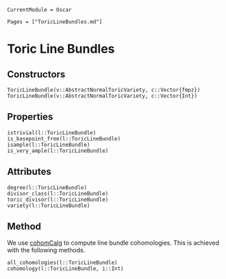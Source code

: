 ```@meta
CurrentModule = Oscar
```

```@contents
Pages = ["ToricLineBundles.md"]
```


# Toric Line Bundles


## Constructors

```@docs
ToricLineBundle(v::AbstractNormalToricVariety, c::Vector{fmpz})
ToricLineBundle(v::AbstractNormalToricVariety, c::Vector{Int})
```


## Properties

```@docs
istrivial(l::ToricLineBundle)
is_basepoint_free(l::ToricLineBundle)
isample(l::ToricLineBundle)
is_very_ample(l::ToricLineBundle)
```


## Attributes

```@docs
degree(l::ToricLineBundle)
divisor_class(l::ToricLineBundle)
toric_divisor(l::ToricLineBundle)
variety(l::ToricLineBundle)
```

## Method

We use [cohomCalg](https://github.com/BenjaminJurke/cohomCalg)
to compute line bundle cohomologies. This is achieved with the following methods.

```@docs
all_cohomologies(l::ToricLineBundle)
cohomology(l::ToricLineBundle, i::Int)
```
